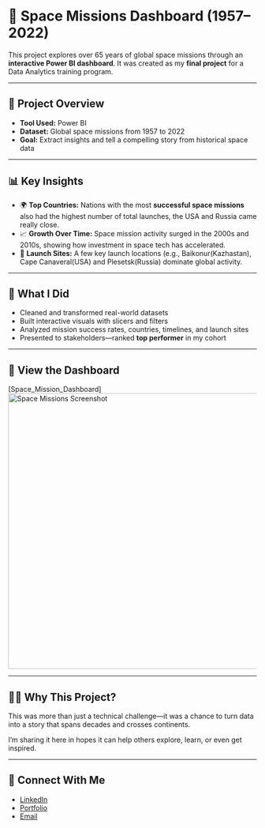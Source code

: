 # 🚀 Space Missions Dashboard (1957–2022)

This project explores over 65 years of global space missions through an **interactive Power BI dashboard**.
It was created as my **final project** for a Data Analytics training program.

---

## 📂 Project Overview

* **Tool Used:** Power BI
* **Dataset:** Global space missions from 1957 to 2022
* **Goal:** Extract insights and tell a compelling story from historical space data

---

## 📊 Key Insights

* 🌍 **Top Countries:** Nations with the most **successful space missions** also had the highest number of total launches, the USA and Russia came really close.
* 📈 **Growth Over Time:** Space mission activity surged in the 2000s and 2010s, showing how investment in space tech has accelerated.
* 📍 **Launch Sites:** A few key launch locations (e.g., Baikonur(Kazhastan), Cape Canaveral(USA) and Plesetsk(Russia) dominate global activity.

---

## 🎯 What I Did

* Cleaned and transformed real-world datasets
* Built interactive visuals with slicers and filters
* Analyzed mission success rates, countries, timelines, and launch sites
* Presented to stakeholders—ranked **top performer** in my cohort

---

## 🔗 View the Dashboard
[Space_Mission_Dashboard] <img width="993" height="558" alt="Space Missions Screenshot" src="https://github.com/user-attachments/assets/9776cb25-b626-4072-8c1d-f309d15c017f" />



---

## 👨‍🚀 Why This Project?

This was more than just a technical challenge—it was a chance to turn data into a story that spans decades and crosses continents.

I’m sharing it here in hopes it can help others explore, learn, or even get inspired.

---

## 📎 Connect With Me

* [LinkedIn](www.linkedin.com/in/emwindosa-osarenmwinda-52428a14a)
* [Portfolio](https://your-portfolio-link.com)
* [Email](osarenmwindame@gmail.com)

